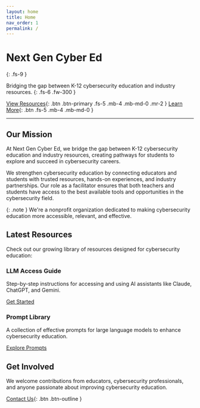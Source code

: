 ```yaml
---
layout: home
title: Home
nav_order: 1
permalink: /
---
```


# Next Gen Cyber Ed
{: .fs-9 }

Bridging the gap between K-12 cybersecurity education and industry resources.
{: .fs-6 .fw-300 }

[View Resources](/resources){: .btn .btn-primary .fs-5 .mb-4 .mb-md-0 .mr-2 }
[Learn More](/about){: .btn .fs-5 .mb-4 .mb-md-0 }

---

## Our Mission

At Next Gen Cyber Ed, we bridge the gap between K-12 cybersecurity education and industry resources, creating pathways for students to explore and succeed in cybersecurity careers.

We strengthen cybersecurity education by connecting educators and students with trusted resources, hands-on experiences, and industry partnerships. Our role as a facilitator ensures that both teachers and students have access to the best available tools and opportunities in the cybersecurity field.

{: .note }
We're a nonprofit organization dedicated to making cybersecurity education more accessible, relevant, and effective.

## Latest Resources

Check out our growing library of resources designed for cybersecurity education:

<div class="grid-container">
  <div class="grid-item">
    <h3>LLM Access Guide</h3>
    <p>Step-by-step instructions for accessing and using AI assistants like Claude, ChatGPT, and Gemini.</p>
    <a href="/resources/llm-access-guide" class="btn btn-red">Get Started</a>
  </div>
  <div class="grid-item">
    <h3>Prompt Library</h3>
    <p>A collection of effective prompts for large language models to enhance cybersecurity education.</p>
    <a href="/resources/prompt-library" class="btn btn-red">Explore Prompts</a>
  </div>
</div>

## Get Involved

We welcome contributions from educators, cybersecurity professionals, and anyone passionate about improving cybersecurity education. 

[Contact Us](mailto:info@nextgencybered.org){: .btn .btn-outline }